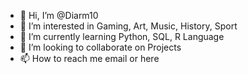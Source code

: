 - 👋 Hi, I’m @Diarm10
- 👀 I’m interested in Gaming, Art, Music, History, Sport
- 🌱 I’m currently learning Python, SQL, R Language
- 💞️ I’m looking to collaborate on Projects
- 📫 How to reach me email or here

<!---
Diarm10/Diarm10 is a ✨ special ✨ repository because its `README.md` (this file) appears on your GitHub profile.
You can click the Preview link to take a look at your changes.
--->
